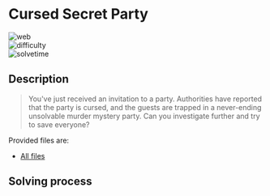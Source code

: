 # Cursed Secret Party

![web](https://img.shields.io/badge/category-web-brightgreen) <br>
![difficulty](https://img.shields.io/badge/difficulty-medium-orange) <br>
![solvetime](https://img.shields.io/badge/solved-not%20solved-red)

## Description

> You've just received an invitation to a party. Authorities have reported that the party is cursed, and the guests are trapped in a never-ending unsolvable murder mystery party. Can you investigate further and try to save everyone?

Provided files are:
- [All files](web_cursed_party)

## Solving process
